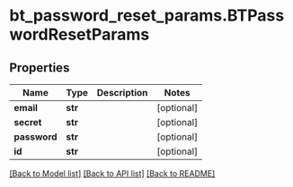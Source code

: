 # bt_password_reset_params.BTPasswordResetParams

## Properties
Name | Type | Description | Notes
------------ | ------------- | ------------- | -------------
**email** | **str** |  | [optional] 
**secret** | **str** |  | [optional] 
**password** | **str** |  | [optional] 
**id** | **str** |  | [optional] 

[[Back to Model list]](../README.md#documentation-for-models) [[Back to API list]](../README.md#documentation-for-api-endpoints) [[Back to README]](../README.md)


